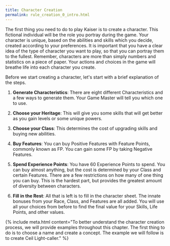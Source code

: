 ```yaml
---
title: Character Creation
permalink: rule_creation_0_intro.html
---
```


The first thing you need to do to play Kaiser is to create a character. This fictional individual will be the role you portray during the game. Your character is unique, based on the abilities and skills which you decide, created according to your preferences. It is important that you have a clear idea of the type of character you want to play, so that you can portray them to the fullest. Remember, characters are more than simply numbers and statistics on a piece of paper. Your actions and choices in the game will breathe life into each character you create.

Before we start creating a character, let's start with a brief explanation of the steps.

1. **Generate Characteristics**: There are eight different Characteristics and a few ways to generate them. Your Game Master will tell you which one to use.

2. **Choose your Heritage**: This will give you some skills that will get better as you gain levels or some unique powers.

3. **Choose your Class**: This determines the cost of upgrading skills and buying new abilities.

4. **Buy Features**: You can buy Positive Features with Feature Points, commonly known as FP. You can gain some FP by taking Negative Features.

5. **Spend Experience Points**: You have 60 Experience Points to spend. You can buy almost anything, but the cost is determined by your Class and certain Features. There are a few restrictions on how many of one thing you can buy. This is the hardest part, but provides the greatest amount of diversity between characters.

6. **Fill in the Rest**: All that is left is to fill in the character sheet. The innate bonuses from your Race, Class, and Features are all added. You will use all your choices from before to find the final value for your Skills, Life Points, and other values.

{% include meta.html content="To better understand the character creation process, we will provide examples throughout this chapter. The first thing to do is to choose a name and create a concept. The example we will follow is to create Ceil Light-caller." %}


